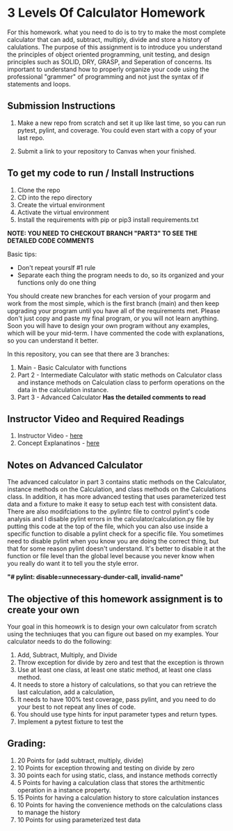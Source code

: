 # 3 Levels Of Calculator Homework

For this homework. what you need to do is to try to make the most complete calculator that can add, subtract, multiply, divide and store a history of calulations.  The purpose of this assignment is to introduce you understand the principles of object oriented programming, unit testing, and design principles such as SOLID, DRY, GRASP, and Seperation of concerns.  Its important to understand how to properly organize your code using the professional "grammer" of programming and not just the syntax of if statements and loops.

## Submission Instructions
1.  Make a new repo from scratch and set it up like last time, so you can run pytest, pylint, and coverage.  You could even start with a copy of your last repo.

2.  Submit a link to your repository to Canvas when your finished.

## To get my code to run / Install Instructions

1.  Clone the repo
2.  CD into the repo directory
3.  Create the virtual environment
4.  Activate the virtual environment
5.  Install the requirements with pip or pip3 install requirements.txt

**NOTE: YOU NEED TO CHECKOUT BRANCH "PART3" TO SEE THE DETAILED CODE COMMENTS**

Basic tips:
* Don't repeat yourslf #1 rule
* Separate each thing the program needs to do, so its organized and your functions only do one thing


You should create new branches for each version of your progarm and work from the most simple, which is the first branch (main) and then keep upgrading your program until you have all of the requirements met.  Please don't just copy and paste my final program, or you will not learn anything.  Soon you will have to design your own program without any examples, which will be your mid-term.  I have commented the code with explanations, so you can understand it better.   

In this repository, you can see that there are 3 branches:

1.  Main - Basic Calculator with functions
2.  Part 2 - Intermediate Calculator with static methods on Calculator class and instance methods on Calculation class to perform operations on the data in the calculation instance.
3.  Part 3 - Advanced Calculator **Has the detailed comments to read**

## Instructor Video and Required Readings

1.  Instructor Video - [here](https://youtu.be/YrtBikBdZOE)
2.  Concept Explanatinos - [here](oopconcepts.md)

## Notes on Advanced Calculator
The advanced calculator in part 3 contains static methods on the Calculator, instance methods on the Calculation, and class methods on the Calculations class.  In addition, it has more advanced testing that uses parameterized test data and a fixture to make it easy to setup each test with consistent data.  There are also modifciations to the .pylintrc file to control pylint's code analysis and I disable pylint errors in the calculator/calculation.py file by putting this code at the top of the file, which you can also use inside a specific function to disable a pylint check for a specific file.   You sometimes need to disable pylint when you know you are doing the correct thing, but that for some reason pylint doesn't understand.  It's better to disable it at the function or file level than the global level because you never know when you really do want it to tell you the style error.

**"# pylint: disable=unnecessary-dunder-call, invalid-name"**


## The objective of this homework assignment is to create your own 

Your goal in this homeowrk is to design your own calculator from scratch using the techniuqes that you can figure out based on my examples.  Your calculator needs to do the following:

1. Add, Subtract, Multiply, and Divide
2. Throw exception for divide by zero and test that the exception is thrown
3. Use at least one class, at least one static method, at least one class method.
4. It needs to  store a history of calculations, so that you can retrieve the last calculation, add a calculation, 
5. It needs to have 100% test coverage, pass pylint, and you need to do your best to not repeat any lines of code.  
6.  You should use type hints for input parameter types and return types.
7.  Implement a pytest fixture to test the 

## Grading:

1.  20  Points for (add subtract, multiply, divide) 
2.  10 Points for exception throwing and testing on divide by zero
3.  30 points each for using static, class, and instance methods correctly
4.  5 Points for having a calculation class that stores the arthitmentic operation in a instance property.
5.  15 Points for having a calculation history to store calculation instances
6.  10 Points for having the convenience methods on the calculations class to manage the history
7.  10 Points for using parameterized test data
